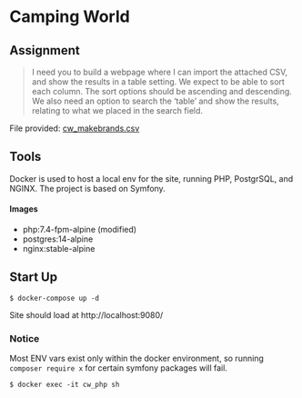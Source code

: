 # Camping World

## Assignment

> I need you to build a webpage where I can import the attached CSV, and show the results in a table setting. We expect to be able to sort each column. The sort options should be ascending and descending. We also need an option to search the ‘table’ and show the results, relating to what we placed in the search field.

File provided: [cw_makebrands.csv](https://github.com/SpencerDawson/coding-assignments-camping-world/blob/main/cw_makebrands.csv)

## Tools

Docker is used to host a local env for the site, running PHP, PostgrSQL, and NGINX. The project is based on Symfony.

#### Images
- php:7.4-fpm-alpine (modified)
- postgres:14-alpine
- nginx:stable-alpine

## Start Up

```Shell
$ docker-compose up -d
```

Site should load at http://localhost:9080/

### Notice

Most ENV vars exist only within the docker environment, so running `composer require x` for certain symfony packages will fail.  

```shell
$ docker exec -it cw_php sh
```